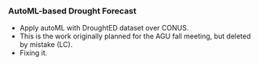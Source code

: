 ### AutoML-based Drought Forecast

- Apply autoML with DroughtED dataset over CONUS. 
- This is the work originally planned for the AGU fall meeting, but deleted by mistake (LC). 
- Fixing it. 
